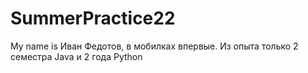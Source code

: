 # SummerPractice22
My name is Иван Федотов, в мобилках впервые. Из опыта только 2 семестра Java и 2 года Python
